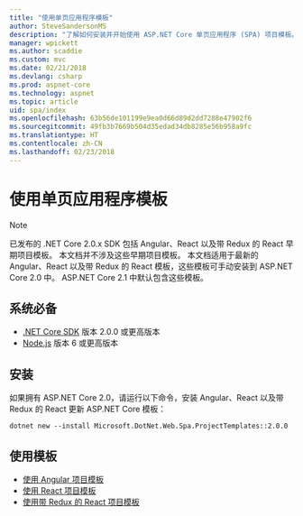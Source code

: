 ```yaml
---
title: "使用单页应用程序模板"
author: SteveSandersonMS
description: "了解如何安装并开始使用 ASP.NET Core 单页应用程序 (SPA) 项目模板。"
manager: wpickett
ms.author: scaddie
ms.custom: mvc
ms.date: 02/21/2018
ms.devlang: csharp
ms.prod: aspnet-core
ms.technology: aspnet
ms.topic: article
uid: spa/index
ms.openlocfilehash: 63b56de101199e9ea0d66d89d2dd7288e47902f6
ms.sourcegitcommit: 49fb3b7669b504d35edad34db8285e56b958a9fc
ms.translationtype: HT
ms.contentlocale: zh-CN
ms.lasthandoff: 02/23/2018
---
```

# <a name="use-the-single-page-application-templates"></a>使用单页应用程序模板

> [!NOTE]
> 已发布的 .NET Core 2.0.x SDK 包括 Angular、React 以及带 Redux 的 React 早期项目模板。 本文档并不涉及这些早期项目模板。 本文档适用于最新的 Angular、React 以及带 Redux 的 React 模板，这些模板可手动安装到 ASP.NET Core 2.0 中。 ASP.NET Core 2.1 中默认包含这些模板。

## <a name="prerequisites"></a>系统必备

* [.NET Core SDK](https://www.microsoft.com/net/download) 版本 2.0.0 或更高版本
* [Node.js](https://nodejs.org) 版本 6 或更高版本

## <a name="installation"></a>安装

如果拥有 ASP.NET Core 2.0，请运行以下命令，安装 Angular、React 以及带 Redux 的 React 更新 ASP.NET Core 模板：

```console
dotnet new --install Microsoft.DotNet.Web.Spa.ProjectTemplates::2.0.0
```

## <a name="use-the-templates"></a>使用模板

- [使用 Angular 项目模板](xref:spa/angular)
- [使用 React 项目模板](xref:spa/react)
- [使用带 Redux 的 React 项目模板](xref:spa/react-with-redux)
